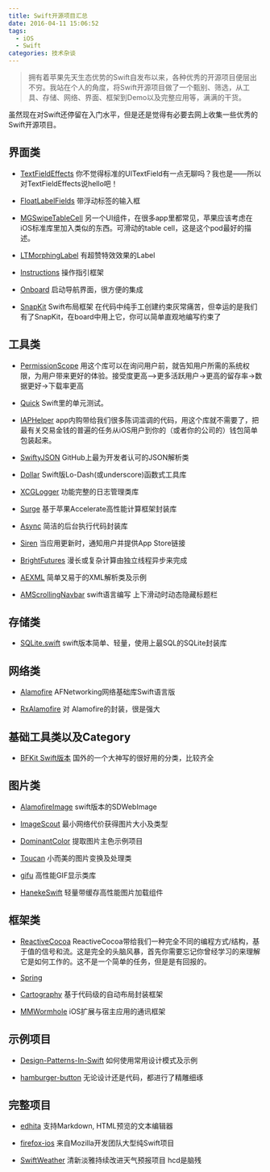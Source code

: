 ```yaml
---
title: Swift开源项目汇总
date: 2016-04-11 15:06:52
tags:
  - iOS
  - Swift
categories: 技术杂谈
---
```

> 拥有着苹果先天生态优势的Swift自发布以来，各种优秀的开源项目便层出不穷。我站在个人的角度，将Swift开源项目做了一个甄别、筛选，从工具、存储、网络、界面、框架到Demo以及完整应用等，满满的干货。

虽然现在对Swift还停留在入门水平，但是还是觉得有必要去网上收集一些优秀的Swift开源项目。

## 界面类

* [TextFieldEffects](https://github.com/raulriera/TextFieldEffects)
你不觉得标准的UITextField有一点无聊吗？我也是——所以对TextFieldEffects说hello吧！

* [FloatLabelFields](https://github.com/FahimF/FloatLabelFields)
带浮动标签的输入框

<!-- more -->
* [MGSwipeTableCell](https://github.com/MortimerGoro/MGSwipeTableCell)
另一个UI组件，在很多app里都常见，苹果应该考虑在iOS标准库里加入类似的东西。可滑动的table cell，这是这个pod最好的描述。

* [LTMorphingLabel](https://github.com/lexrus/LTMorphingLabel)
有超赞特效效果的Label

* [Instructions](https://github.com/ephread/Instructions)
操作指引框架

* [Onboard](https://github.com/mamaral/Onboard)
启动导航界面，很方便的集成

* [SnapKit](https://github.com/SnapKit/SnapKit)
Swift布局框架 在代码中纯手工创建约束灰常痛苦，但幸运的是我们有了SnapKit，在board中用上它，你可以简单直观地编写约束了

## 工具类
* [PermissionScope](https://github.com/nickoneill/PermissionScope)
用这个库可以在询问用户前，就告知用户所需的系统权限，为用户带来更好的体验。接受度更高—>更多活跃用户->更高的留存率->数据更好->下载率更高

* [Quick](https://github.com/Quick/Quick)
Swift里的单元测试。

* [IAPHelper](https://github.com/saturngod/IAPHelper)
app内购带给我们很多陈词滥调的代码，用这个库就不需要了，把最有关交易金钱的普遍的任务从iOS用户到你的（或者你的公司的）钱包简单包装起来。

* [SwiftyJSON](https://github.com/SwiftyJSON/SwiftyJSON)
GitHub上最为开发者认可的JSON解析类

* [Dollar](https://github.com/ankurp/Dollar)
Swift版Lo-Dash(或underscore)函数式工具库

* [XCGLogger](https://github.com/DaveWoodCom/XCGLogger)
功能完整的日志管理类库

* [Surge](https://github.com/mattt/Surge)
基于苹果Accelerate高性能计算框架封装库

* [Async](https://github.com/duemunk/Async)
简洁的后台执行代码封装库

* [Siren](https://github.com/ArtSabintsev/Siren)
当应用更新时，通知用户并提供App Store链接

* [BrightFutures](https://github.com/Thomvis/BrightFutures)
漫长或复杂计算由独立线程异步来完成

* [AEXML](https://github.com/tadija/AEXML)
简单又易于的XML解析类及示例

* [AMScrollingNavbar](https://github.com/andreamazz/AMScrollingNavbar)
swift语言编写 上下滑动时动态隐藏标题栏

## 存储类

* [SQLite.swift](https://github.com/stephencelis/SQLite.swift)
swift版本简单、轻量，使用上最SQL的SQLite封装库

## 网络类

* [Alamofire](https://github.com/Alamofire/Alamofire)
AFNetworking网络基础库Swift语言版

* [RxAlamofire](https://github.com/RxSwiftCommunity/RxAlamofire)
对 Alamofire的封装，很是强大

## 基础工具类以及Category

* [BFKit Swift版本](https://github.com/FabrizioBrancati/BFKit-Swift)
国外的一个大神写的很好用的分类，比较齐全

## 图片类

* [AlamofireImage](https://github.com/Alamofire/AlamofireImage)
swift版本的SDWebImage

* [ImageScout](https://github.com/kaishin/ImageScout)
最小网络代价获得图片大小及类型

* [DominantColor](https://github.com/indragiek/DominantColor)
提取图片主色示例项目

* [Toucan](https://github.com/gavinbunney/Toucan)
小而美的图片变换及处理类

* [gifu](https://github.com/kaishin/gifu)
高性能GIF显示类库

* [HanekeSwift](https://github.com/Haneke/HanekeSwift)
轻量带缓存高性能图片加载组件

## 框架类

* [ReactiveCocoa](https://github.com/ReactiveCocoa/ReactiveCocoa)
ReactiveCocoa带给我们一种完全不同的编程方式/结构，基于值的信号和流。这是完全的头脑风暴，首先你需要忘记你曾经学习的来理解它是如何工作的。这不是一个简单的任务，但是是有回报的。

* [Spring](https://github.com/MengTo/Spring)

* [Cartography](https://github.com/robb/Cartography)
基于代码级的自动布局封装框架

* [MMWormhole](https://github.com/mutualmobile/MMWormhole)
iOS扩展与宿主应用的通讯框架

## 示例项目

* [Design-Patterns-In-Swift](https://github.com/ochococo/Design-Patterns-In-Swift)
如何使用常用设计模式及示例

* [hamburger-button](https://github.com/robb/hamburger-button)
无论设计还是代码，都进行了精雕细琢

## 完整项目

* [edhita](https://github.com/tnantoka/edhita)
支持Markdown, HTML预览的文本编辑器

* [firefox-ios](https://github.com/mozilla/firefox-ios)
来自Mozilla开发团队大型纯Swift项目

* [SwiftWeather](https://github.com/JakeLin/SwiftWeather)
清新淡雅持续改进天气预报项目
hcd是脑残